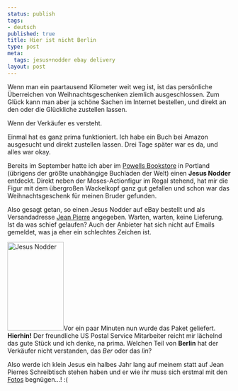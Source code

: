 ```yaml
--- 
status: publish
tags: 
- deutsch
published: true
title: Hier ist nicht Berlin
type: post
meta: 
  tags: jesus+nodder ebay delivery
layout: post
---
```

Wenn man ein paartausend Kilometer weit weg ist, ist das persönliche Überreichen von Weihnachtsgeschenken ziemlich ausgeschlossen. Zum Glück kann man aber ja schöne Sachen im Internet bestellen, und direkt an den oder die Glückliche zustellen lassen.

Wenn der Verkäufer es versteht.

Einmal hat es ganz prima funktioniert. Ich habe ein Buch bei Amazon ausgesucht und direkt zustellen lassen. Drei Tage später war es da, und alles war okay.

Bereits im September hatte ich aber im <a href="http://www.powells.com/">Powells Bookstore</a> in Portland (übrigens der größte unabhängige Buchladen der Welt) einen <strong>Jesus Nodder</strong> entdeckt. Direkt neben der Moses-Actionfigur im Regal stehend, hat mir die Figur mit dem übergroßen Wackelkopf ganz gut gefallen und schon war das Weihnachtsgeschenk für meinen Bruder gefunden.

Also gesagt getan, so einen Jesus Nodder auf eBay bestellt und als Versandadresse <a href="http://blog.jeanpierre.de">Jean Pierre</a> angegeben. Warten, warten, keine Lieferung. Ist da was schief gelaufen? Auch der Anbieter hat sich nicht auf Emails gemeldet, was ja eher ein schlechtes Zeichen ist.

<a href="http://pics.magenson.de/v/usa2005/051221jesusnodder/"><img src="http://fredericiana.de/uploads/051221-jesusnodder.jpg" width="127" height="200" alt="Jesus Nodder" title="Jesus Nodder" class="alignright" /></a>Vor ein paar Minuten nun wurde das Paket geliefert. <strong>Hierhin!</strong> Der freundliche US Postal Service Mitarbeiter reicht mir lächelnd das gute Stück und ich denke, na prima. Welchen Teil von <strong>Berlin</strong> hat der Verkäufer nicht verstanden, das <em>Ber</em> oder das <em>lin</em>?

Also werde ich klein Jesus ein halbes Jahr lang auf meinem statt auf Jean Pierres Schreibtisch stehen haben und er wie ihr muss sich erstmal mit den <a href="http://pics.magenson.de/v/usa2005/051221jesusnodder/">Fotos</a> begnügen...! :(
